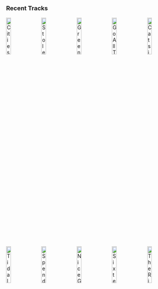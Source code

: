 ### Recent Tracks
[<img src='https://lastfm.freetls.fastly.net/i/u/300x300/1168bc76c432ccae7839677d268eefb5.png' width='16%' height='16%' alt='Cities'>](https://www.last.fm/music/throttle/_/cities)&nbsp;&nbsp;&nbsp;&nbsp;[<img src='https://lastfm.freetls.fastly.net/i/u/300x300/386267afa0bd4b5f9fc42137973dc61d.png' width='16%' height='16%' alt='Stole The Show'>](https://www.last.fm/music/kygo/_/stole%2bthe%2bshow)&nbsp;&nbsp;&nbsp;&nbsp;[<img src='https://lastfm.freetls.fastly.net/i/u/300x300/3061a718bafbccc70ac73c7dafec6a09.png' width='16%' height='16%' alt='Green Light'>](https://www.last.fm/music/lorde/_/green%2blight)&nbsp;&nbsp;&nbsp;&nbsp;[<img src='https://lastfm.freetls.fastly.net/i/u/300x300/f1c5951a2615c1c6d5a421346404aef7.png' width='16%' height='16%' alt='Go All The Way'>](https://www.last.fm/music/the%2braspberries/_/go%2ball%2bthe%2bway)&nbsp;&nbsp;&nbsp;&nbsp;[<img src='https://lastfm.freetls.fastly.net/i/u/300x300/ce705b3b659c9b909cb3b8888b6e0477.png' width='16%' height='16%' alt='Cats in the Cradle'>](https://www.last.fm/music/harry%2bchapin/_/cat%2527s%2bin%2bthe%2bcradle)&nbsp;&nbsp;&nbsp;&nbsp;<br>[<img src='https://lastfm.freetls.fastly.net/i/u/300x300/58ac6bcf970d055cdfe2601a3e6e88c0.png' width='16%' height='16%' alt='Tidal Waves'>](https://www.last.fm/music/parade%2bof%2blights/_/tidal%2bwaves)&nbsp;&nbsp;&nbsp;&nbsp;[<img src='https://lastfm.freetls.fastly.net/i/u/300x300/d235e5e2780fefef901cd8c2d185f877.png' width='16%' height='16%' alt='Spend Your $$$'>](https://www.last.fm/music/walk%2bthe%2bmoon/_/spend%2byour%2b%2524%2524%2524)&nbsp;&nbsp;&nbsp;&nbsp;[<img src='https://lastfm.freetls.fastly.net/i/u/300x300/af79cdb6a5f5c3d6a2f5edbad092a265.png' width='16%' height='16%' alt='Nice Guy'>](https://www.last.fm/music/courtship./_/nice%2bguy)&nbsp;&nbsp;&nbsp;&nbsp;[<img src='https://lastfm.freetls.fastly.net/i/u/300x300/e8a263dc494ba6424c3f44d4d474ae3c.png' width='16%' height='16%' alt='Sixteen Hundred Men'>](https://www.last.fm/music/thomas%2bnewman/_/sixteen%2bhundred%2bmen)&nbsp;&nbsp;&nbsp;&nbsp;[<img src='https://lastfm.freetls.fastly.net/i/u/300x300/eee2d60354594e8d08320781c58f0199.png' width='16%' height='16%' alt='The Rise of Skywalker'>](https://www.last.fm/music/john%2bwilliams/_/the%2brise%2bof%2bskywalker)&nbsp;&nbsp;&nbsp;&nbsp;<br>